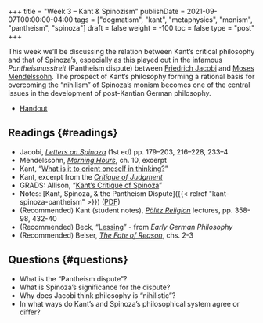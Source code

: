 +++
title = "Week 3 – Kant & Spinozism"
publishDate = 2021-09-07T00:00:00-04:00
tags = ["dogmatism", "kant", "metaphysics", "monism", "pantheism", "spinoza"]
draft = false
weight = -100
toc = false
type = "post"
+++

This week we&rsquo;ll be discussing the relation between Kant&rsquo;s critical philosophy and
that of Spinoza&rsquo;s, especially as this played out in the infamous _Pantheismusstreit_
(Pantheism dispute) between [Friedrich Jacobi](https://plato.stanford.edu/entries/friedrich-jacobi) and [Moses Mendelssohn](https://plato.stanford.edu/entries/mendelssohn/). The prospect of
Kant&rsquo;s philosophy forming a rational basis for overcoming the &ldquo;nihilism&rdquo; of Spinoza&rsquo;s
monism becomes one of the central issues in the development of post-Kantian German
philosophy.

-   [Handout](/materials/handouts/handout-3.pdf)


## Readings {#readings}

-   Jacobi, _[Letters on Spinoza](/materials/readings/jacobi-spinoza.pdf)_ (1st ed) pp. 179–203, 216–228, 233–4
-   Mendelssohn, _[Morning Hours](/materials/readings/mendelssohn-dream.pdf)_, ch. 10, excerpt
-   Kant, &ldquo;[What is it to orient oneself in thinking?](/materials/readings/kant-orientation.pdf)&rdquo;
-   Kant, excerpt from the _[Critique of Judgment](/materials/readings/kant-CPJ-76-77.pdf)_
-   GRADS: Allison, &ldquo;[Kant&rsquo;s Critique of Spinoza](/materials/readings/allison-spinoza.pdf)&rdquo;
-   Notes: [Kant, Spinoza, & the Pantheism Dispute]({{< relref "kant-spinoza-pantheism" >}}) ([PDF](/materials/handouts/kant-spinoza-pantheism.pdf))
-   (Recommended) Kant (student notes), _[Pölitz Religion](/materials/readings/kant-religion-lectures.pdf)_ lectures, pp. 358-98, 432-40
-   (Recommended) Beck, &ldquo;[Lessing](/materials/readings/beck-on-lessing.pdf)&rdquo; - from _Early German Philosophy_
-   (Recommended) Beiser, _[The Fate of Reason](/materials/readings/beiser-fate-2-3.pdf)_, chs. 2-3


## Questions {#questions}

-   What is the &ldquo;Pantheism dispute&rdquo;?
-   What is Spinoza&rsquo;s significance for the dispute?
-   Why does Jacobi think philosophy is &ldquo;nihilistic&rdquo;?
-   In what ways do Kant&rsquo;s and Spinoza&rsquo;s philosophical system agree or differ?
